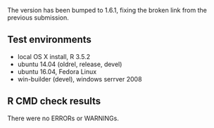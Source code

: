 The version has been bumped to 1.6.1, fixing the broken link from the previous 
submission.

## Test environments
* local OS X install, R 3.5.2
* ubuntu 14.04 (oldrel, release, devel)
* ubuntu 16.04, Fedora Linux
* win-builder (devel), windows serrver 2008

## R CMD check results
There were no ERRORs or WARNINGs.
